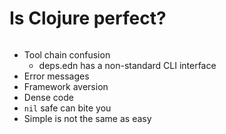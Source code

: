 <div class="slide">

# Is Clojure perfect?
<div class="gutters-10 row">
<div class="column">

- Tool chain confusion
  - deps.edn has a non-standard CLI interface
- Error messages
- Framework aversion
- Dense code
- `nil` safe can bite you
- Simple is not the same as easy

</div>

<div class="column">


</div>
</div>

</div>

